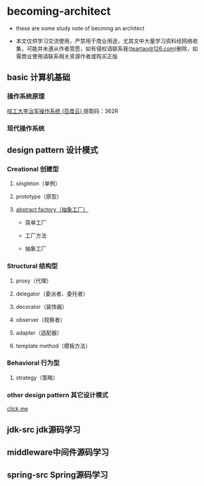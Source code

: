 # becoming-architect



- these are some study note of becming an architect 

- 本文仅供学习交流使用，严禁用于商业用途，尤其文中大量学习资料经网络收集，可能并未遵从作者意愿，如有侵权请联系我(teartao@126.com)删除，如需商业使用请联系相关资源作者或购买正版
## basic 计算机基础
### 操作系统原理
[哈工大李治军操作系统 (百度云) ](https://pan.baidu.com/s/1nYezvewH09i3Tf6YPeUKSw)
提取码：362R
### 现代操作系统


## design pattern 设计模式
### Creational 创建型

1. singleton（单例）

2. prototype（原型）

3. [abstract factory（抽象工厂）](https://github.com/teartao/becoming-architect/tree/master/design-pattern/abstract-factory)

   - 简单工厂

   - 工厂方法

   - 抽象工厂

### Structural 结构型

1. proxy（代理）

2. delegator（委派者、委托者）

3. decorator（装饰器）

4. observer（观察者）

5. adapter（适配器）

6. template method（模板方法）

### Behavioral 行为型

1. strategy（策略）

### other design pattern 其它设计模式

[click me](https://java-design-patterns.com/patterns/)



## jdk-src jdk源码学习



## middleware中间件源码学习





## spring-src Spring源码学习




